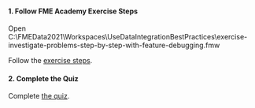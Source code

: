 <head><base target="_blank"> </head>

#### 1. Follow FME Academy Exercise Steps

Open C:\FMEData2021\Workspaces\UseDataIntegrationBestPractices\exercise-investigate-problems-step-by-step-with-feature-debugging.fmw

Follow the [exercise steps](https://safe.my.trailhead.com/en/content/safe/modules/debug-workspaces/exercise-investigate-problems-step-by-step-with-feature-debugging?trail_id=fme-desktop-basic).

#### 2. Complete the Quiz

Complete [the quiz](https://safe.my.trailhead.com/en/content/safe/modules/debug-workspaces/exercise-investigate-problems-step-by-step-with-feature-debugging?trail_id=fme-desktop-basic#challenge).
